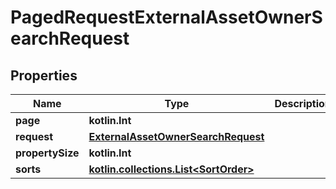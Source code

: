 
# PagedRequestExternalAssetOwnerSearchRequest

## Properties
| Name | Type | Description | Notes |
| ------------ | ------------- | ------------- | ------------- |
| **page** | **kotlin.Int** |  |  [optional] |
| **request** | [**ExternalAssetOwnerSearchRequest**](ExternalAssetOwnerSearchRequest.md) |  |  [optional] |
| **propertySize** | **kotlin.Int** |  |  [optional] |
| **sorts** | [**kotlin.collections.List&lt;SortOrder&gt;**](SortOrder.md) |  |  [optional] |



